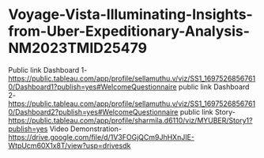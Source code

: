 # Voyage-Vista-Illuminating-Insights-from-Uber-Expeditionary-Analysis-NM2023TMID25479
Public link Dashboard 1-https://public.tableau.com/app/profile/sellamuthu.v/viz/SS1_16975268567610/Dashboard1?publish=yes#WelcomeQuestionnaire
public link Dashboard 2-https://public.tableau.com/app/profile/sellamuthu.v/viz/SS1_16975268567610/Dashboard2?publish=yes#WelcomeQuestionnaire
public link Story-https://public.tableau.com/app/profile/sharmila.d6110/viz/MYUBER/Story1?publish=yes
Video Demonstration-https://drive.google.com/file/d/1V3FOGjQCm9JhHXnJIE-WtpUcm60X1x8T/view?usp=drivesdk
